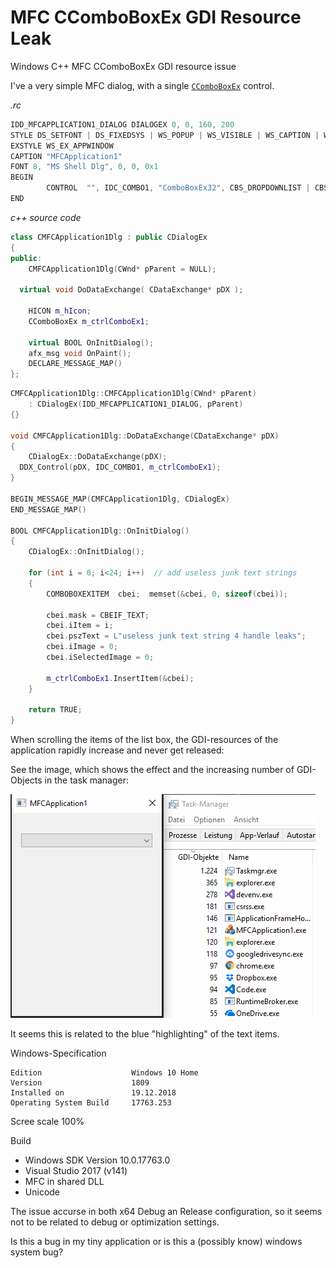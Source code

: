 # MFC CComboBoxEx GDI Resource Leak

Windows C++ MFC CComboBoxEx GDI resource issue

I've a very simple MFC dialog, with a single [`CComboBoxEx`](https://docs.microsoft.com/en-us/cpp/mfc/reference/ccomboboxex-class?view=vs-2017) control.

*.rc*

```cpp
IDD_MFCAPPLICATION1_DIALOG DIALOGEX 0, 0, 160, 200
STYLE DS_SETFONT | DS_FIXEDSYS | WS_POPUP | WS_VISIBLE | WS_CAPTION | WS_SYSMENU | WS_THICKFRAME
EXSTYLE WS_EX_APPWINDOW
CAPTION "MFCApplication1"
FONT 8, "MS Shell Dlg", 0, 0, 0x1
BEGIN
		CONTROL  "", IDC_COMBO1, "ComboBoxEx32", CBS_DROPDOWNLIST | CBS_SORT | WS_VSCROLL | WS_TABSTOP, 10, 20, 140, 250
END
```

*c++ source code*

```cpp
class CMFCApplication1Dlg : public CDialogEx
{
public:
	CMFCApplication1Dlg(CWnd* pParent = NULL);

  virtual void DoDataExchange( CDataExchange* pDX );

	HICON m_hIcon;
	CComboBoxEx m_ctrlComboEx1;

	virtual BOOL OnInitDialog();
	afx_msg void OnPaint();
	DECLARE_MESSAGE_MAP()
};
```

```cpp
CMFCApplication1Dlg::CMFCApplication1Dlg(CWnd* pParent)
	: CDialogEx(IDD_MFCAPPLICATION1_DIALOG, pParent)
{}

void CMFCApplication1Dlg::DoDataExchange(CDataExchange* pDX)
{
	CDialogEx::DoDataExchange(pDX);
  DDX_Control(pDX, IDC_COMBO1, m_ctrlComboEx1);
}

BEGIN_MESSAGE_MAP(CMFCApplication1Dlg, CDialogEx)
END_MESSAGE_MAP()

BOOL CMFCApplication1Dlg::OnInitDialog()
{
	CDialogEx::OnInitDialog();

	for (int i = 0; i<24; i++)	// add useless junk text strings
	{
		COMBOBOXEXITEM	cbei;  memset(&cbei, 0, sizeof(cbei));

		cbei.mask = CBEIF_TEXT;
		cbei.iItem = i;
		cbei.pszText = L"useless junk text string 4 handle leaks";
		cbei.iImage = 0;
		cbei.iSelectedImage = 0;

		m_ctrlComboEx1.InsertItem(&cbei);
	}

	return TRUE;
}
```

When scrolling the items of the list box, the GDI-resources of the application rapidly increase and never get released:

See the image, which shows the effect and the increasing number of GDI-Objects in the task manager:

![issue](comboboxex_issue.gif)

It seems this is related to the blue "highlighting" of the text items.

Windows-Specification

    Edition                    Windows 10 Home
    Version                    1809
    Installed on               19.12.2018
    Operating System Build     17763.253

Scree scale 100%

Build

- Windows SDK Version 10.0.17763.0
- Visual Studio 2017 (v141)
- MFC in shared DLL
- Unicode  

The issue accurse in both x64 Debug an Release configuration, so it seems not to be related to debug or optimization settings.

Is this a bug in my tiny application or is this a (possibly know) windows system bug?